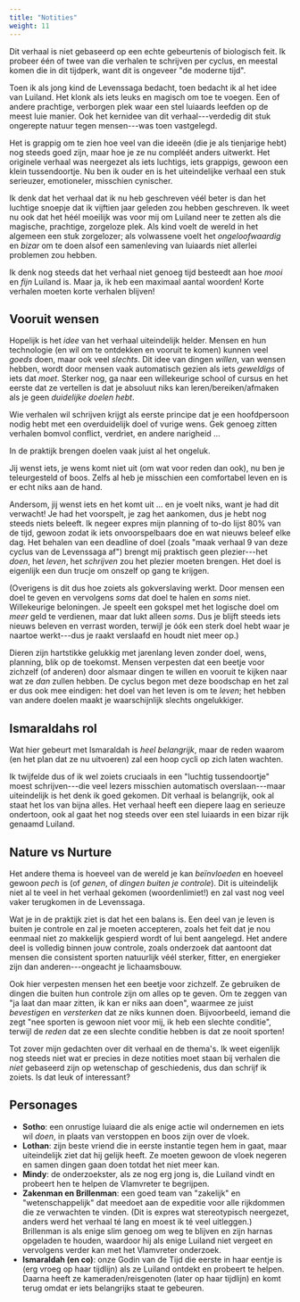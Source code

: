 ```yaml
---
title: "Notities"
weight: 11
---
```

Dit verhaal is niet gebaseerd op een echte gebeurtenis of biologisch feit. Ik probeer één of twee van die verhalen te schrijven per cyclus, en meestal komen die in dit tijdperk, want dit is ongeveer "de moderne tijd".

Toen ik als jong kind de Levenssaga bedacht, toen bedacht ik al het idee van Luiland. Het klonk als iets leuks en magisch om toe te voegen. Een of andere prachtige, verborgen plek waar een stel luiaards leefden op de meest luie manier. Ook het kernidee van dit verhaal---verdedig dit stuk ongerepte natuur tegen mensen---was toen vastgelegd.

Het is grappig om te zien hoe veel van die ideeën (die je als tienjarige hebt) nog steeds goed zijn, maar hoe je ze nu compléét anders uitwerkt. Het originele verhaal was neergezet als iets luchtigs, iets grappigs, gewoon een klein tussendoortje. Nu ben ik ouder en is het uiteindelijke verhaal een stuk serieuzer, emotioneler, misschien cynischer.

Ik denk dat het verhaal dat ik nu heb geschreven véél beter is dan het luchtige snoepje dat ik vijftien jaar geleden zou hebben geschreven. Ik weet nu ook dat het héél moeilijk was voor mij om Luiland neer te zetten als die magische, prachtige, zorgeloze plek. Als kind voelt de wereld in het algemeen een stuk zorgelozer; als volwassene voelt het _ongeloofwaardig_ en _bizar_ om te doen alsof een samenleving van luiaards niet allerlei problemen zou hebben.

Ik denk nog steeds dat het verhaal niet genoeg tijd besteedt aan hoe _mooi_ en _fijn_ Luiland is. Maar ja, ik heb een maximaal aantal woorden! Korte verhalen moeten korte verhalen blijven!

## Vooruit wensen

Hopelijk is het _idee_ van het verhaal uiteindelijk helder. Mensen en hun technologie (en wil om te ontdekken en vooruit te komen) kunnen veel _goeds_ doen, maar ook veel _slechts_. Dit idee van dingen _willen_, van wensen hebben, wordt door mensen vaak automatisch gezien als iets _geweldigs_ of iets dat _moet_. Sterker nog, ga naar een willekeurige school of cursus en het eerste dat ze vertellen is dat je absoluut niks kan leren/bereiken/afmaken als je geen _duidelijke doelen hebt_. 

Wie verhalen wil schrijven krijgt als eerste principe dat je een hoofdpersoon nodig hebt met een overduidelijk doel of vurige wens. Gek genoeg zitten verhalen bomvol conflict, verdriet, en andere narigheid ...

In de praktijk brengen doelen vaak juist al het ongeluk. 

Jij wenst iets, je wens komt niet uit (om wat voor reden dan ook), nu ben je teleurgesteld of boos. Zelfs al heb je misschien een comfortabel leven en is er echt niks aan de hand. 

Andersom, jij wenst iets en het komt uit ... en je voelt niks, want je had dit verwacht! Je had het voorspelt, je zag het aankomen, dus je hebt nog steeds niets beleeft. Ik negeer expres mijn planning of to-do lijst 80% van de tijd, gewoon zodat ik iets onvoorspelbaars doe en wat nieuws beleef elke dag. Het behalen van een deadline of doel (zoals "maak verhaal 9 van deze cyclus van de Levenssaga af") brengt mij praktisch geen plezier---het _doen_, het _leven_, het _schrijven_ zou het plezier moeten brengen. Het doel is eigenlijk een dun trucje om onszelf op gang te krijgen.

(Overigens is dit dus hoe zoiets als gokverslaving werkt. Door mensen een doel te geven en vervolgens _soms_ dat doel te halen en _soms_ niet. Willekeurige beloningen. Je speelt een gokspel met het logische doel om _meer_ geld te verdienen, maar dat lukt alleen _soms_. Dus je blijft steeds iets nieuws beleven en verrast worden, terwijl je óók een sterk doel hebt waar je naartoe werkt---dus je raakt verslaafd en houdt niet meer op.)

Dieren zijn hartstikke gelukkig met jarenlang leven zonder doel, wens, planning, blik op de toekomst. Mensen verpesten dat een beetje voor zichzelf (of anderen) door alsmaar dingen te willen en vooruit te kijken naar wat ze _dan_ zullen hebben. De cyclus begon met deze boodschap en het zal er dus ook mee eindigen: het doel van het leven is om te _leven_; het hebben van andere doelen maakt je waarschijnlijk slechts ongelukkiger.

## Ismaraldahs rol
Wat hier gebeurt met Ismaraldah is _heel belangrijk_, maar de reden waarom (en het plan dat ze nu uitvoeren) zal een hoop cycli op zich laten wachten. 

Ik twijfelde dus of ik wel zoiets cruciaals in een "luchtig tussendoortje" moest schrijven---die veel lezers misschien automatisch overslaan---maar uiteindelijk is het denk ik goed gekomen. Dit verhaal is belangrijk, ook al staat het los van bijna alles. Het verhaal heeft een diepere laag en serieuze ondertoon, ook al gaat het nog steeds over een stel luiaards in een bizar rijk genaamd Luiland.

## Nature vs Nurture
Het andere thema is hoeveel van de wereld je kan _beïnvloeden_ en hoeveel gewoon _pech_ is (of _genen_, of _dingen buiten je controle_). Dit is uiteindelijk niet al te veel in het verhaal gekomen (woordenlimiet!) en zal vast nog veel vaker terugkomen in de Levenssaga. 

Wat je in de praktijk ziet is dat het een balans is. Een deel van je leven is buiten je controle en zal je moeten accepteren, zoals het feit dat je nou eenmaal niet zo makkelijk gespierd wordt of lui bent aangelegd. Het andere deel is volledig binnen jouw controle, zoals onderzoek dat aantoont dat mensen die consistent sporten natuurlijk véél sterker, fitter, en energieker zijn dan anderen---ongeacht je lichaamsbouw.

Ook hier verpesten mensen het een beetje voor zichzelf. Ze gebruiken de dingen die buiten hun controle zijn om alles op te geven. Om te zeggen van "ja laat dan maar zitten, ik kan er niks aan doen", waarmee ze juist _bevestigen_ en _versterken_ dat ze niks kunnen doen. Bijvoorbeeld, iemand die zegt "nee sporten is gewoon niet voor mij, ik heb een slechte conditie", terwijl de _reden_ dat ze een slechte conditie hebben is dat ze nooit sporten!

Tot zover mijn gedachten over dit verhaal en de thema's. Ik weet eigenlijk nog steeds niet wat er precies in deze notities moet staan bij verhalen die _niet_ gebaseerd zijn op wetenschap of geschiedenis, dus dan schrijf ik zoiets. Is dat leuk of interessant?

## Personages
* **Sotho**: een onrustige luiaard die als enige actie wil ondernemen en iets wil _doen_, in plaats van verstoppen en boos zijn over de vloek.
* **Lothan**: zijn beste vriend die in eerste instantie tegen hem in gaat, maar uiteindelijk ziet dat hij gelijk heeft. Ze moeten gewoon de vloek negeren en samen dingen gaan doen totdat het niet meer kan.
* **Mindy**: de onderzoekster, als ze nog erg jong is, die Luiland vindt en probeert hen te helpen de Vlamvreter te begrijpen.
* **Zakenman en Brillenman**: een goed team van "zakelijk" en "wetenschappelijk" dat meedoet aan de expeditie voor alle rijkdommen die ze verwachten te vinden. (Dit is expres wat stereotypisch neergezet, anders werd het verhaal té lang en moest ik té veel uitleggen.) Brillenman is als enige slim genoeg om weg te blijven en zijn harnas opgeladen te houden, waardoor hij als enige Luiland niet vergeet en vervolgens verder kan met het Vlamvreter onderzoek.
* **Ismaraldah (en co)**: onze Godin van de Tijd die eerste in haar eentje is (erg vroeg op haar tijdlijn) als ze Luiland ontdekt en probeert te helpen. Daarna heeft ze kameraden/reisgenoten (later op haar tijdlijn) en komt terug omdat er iets belangrijks staat te gebeuren.